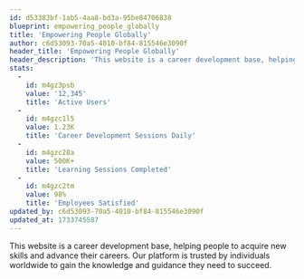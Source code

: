 ```yaml
---
id: d53383bf-1ab5-4aa8-bd3a-95be84706838
blueprint: empowering_people_globally
title: 'Empowering People Globally'
author: c6d53093-70a5-4010-bf84-815546e3090f
header_title: 'Empowering People Globally'
header_description: 'This website is a career development base, helping people to acquire new skills and advance their careers. Our platform is trusted by individuals worldwide to gain the knowledge and guidance they need to succeed.'
stats:
  -
    id: m4gz3psb
    value: '12,345'
    title: 'Active Users'
  -
    id: m4gzc1l5
    value: 1.23K
    title: 'Career Development Sessions Daily'
  -
    id: m4gzc28a
    value: 500K+
    title: 'Learning Sessions Completed'
  -
    id: m4gzc2tm
    value: 98%
    title: 'Employees Satisfied'
updated_by: c6d53093-70a5-4010-bf84-815546e3090f
updated_at: 1733745587
---
```

This website is a career development base, helping people to acquire new skills and advance their careers. Our platform is trusted by individuals worldwide to gain the knowledge and guidance they need to succeed.